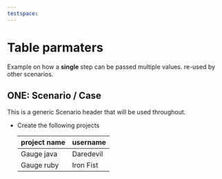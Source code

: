 ```yaml
---
testspace:
---
```

# Table parmaters

Example on how a **single** step can be passed multiple values. 
re-used by other scenarios.


## ONE: Scenario / Case 
This is a generic Scenario header that will be used throughout.

* Create the following projects

     |project name| username |
     |------------|----------|
     | Gauge java | Daredevil|
     | Gauge ruby | Iron Fist| 